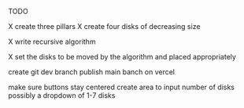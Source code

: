 TODO

X create three pillars
X create four disks of decreasing size

X write recursive algorithm

X set the disks to be moved by the algorithm and placed appropriately

create git dev branch
publish main banch on vercel

make sure buttons stay centered
create area to input number of disks
possibly a dropdown of 1-7 disks
